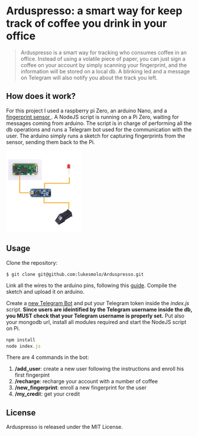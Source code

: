 # Arduspresso: a smart way for keep track of coffee you drink in your office


> Arduspresso is a smart way for tracking who consumes coffee in an office.
Instead of using a volatile piece of paper, you can just sign a coffee on your
account by simply scanning your fingerprint, and the information will be stored on a
local db. A blinking led and a message on Telegram will also notify you about the track you left.


## How does it work?
For this project I used a raspberry pi Zero, an arduino Nano, and a [fingerprint
sensor ](https://www.adafruit.com/product/751).
A NodeJS script is running on a Pi Zero, waiting for messages coming from arduino. The script is in charge of performing all the db operations and runs a Telegram bot used for the communication with the user.
The arduino simply runs a sketch for capturing fingerprints from the sensor,
sending them back to the Pi.

<img src="/pics/final_img.jpg " width="40%">


## Usage
Clone the repository:
```
$ git clone git@github.com:lukesmolo/Arduspresso.git
```
Link all the wires to the arduino pins, following this [guide](https://learn.adafruit.com/adafruit-optical-fingerprint-sensor/overview).
Compile the sketch and upload it on arduino.


Create a [new Telegram Bot](https://core.telegram.org/bots#3-how-do-i-create-a-bot) and put your
Telegram token inside the <i>index.js</i> script.
<b>Since users are ideintified by the Telegram username inside the db, you MUST
check that your Telegram username is properly set.</b>
Put also your mongodb url, install all modules required and start the NodeJS script on Pi.

```javascript
npm install
node index.js
```
There are 4 commands in the bot:
1. <b>/add\_user</b>: create a new user following the instructions and enroll his first
   fingerpint
2. <b>/recharge</b>: recharge your account with a number of coffee
3. <b>/new\_fingerprint</b>: enroll a new fingerprint for the user
4. <b>/my\_credi</b>t: get your credit

## License
Arduspresso is released under the MIT License.


